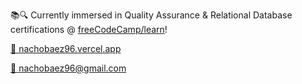 📚🔍 Currently immersed in Quality Assurance & Relational Database certifications @ [freeCodeCamp/learn](https://www.freecodecamp.org/learn/)!


[💼 nachobaez96.vercel.app](https://nachobaez96.vercel.app/)

[📧 nachobaez96@gmail.com](mailto:nachobaez96@gmail.com)
